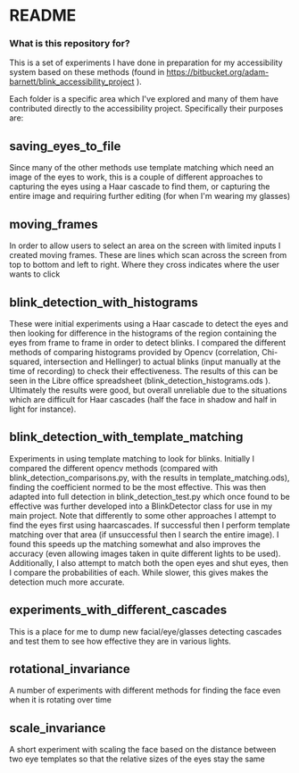 # README #

### What is this repository for? ###

This is a set of experiments I have done in preparation for my accessibility system based on these methods (found in https://bitbucket.org/adam-barnett/blink_accessibility_project ).  

Each folder is a specific area which I've explored and many of them have contributed directly to the accessibility project.  Specifically their purposes are:

## saving_eyes_to_file 
Since many of the other methods use template matching which need an image of the eyes to work, this is a couple of different approaches to capturing the eyes using a Haar cascade to find them, or capturing the entire image and requiring further editing (for when I'm wearing my glasses)

## moving_frames
In order to allow users to select an area on the screen with limited inputs I created moving frames.  These are lines which scan across the screen from top to bottom and left to right.  Where they cross indicates where the user wants to click

## blink_detection_with_histograms
These were initial experiments using a Haar cascade to detect the eyes and then looking for difference in the histograms of the region containing the eyes from frame to frame in order to detect blinks.  I compared the different methods of comparing histograms provided by Opencv (correlation, Chi-squared, intersection and Hellinger) to actual blinks (input manually at the time of recording) to check their effectiveness.  The results of this can be seen in the Libre office spreadsheet (blink_detection_histograms.ods ).  Ultimately the results were good, but overall unreliable due to the situations which are difficult for Haar cascades (half the face in shadow and half in light for instance).  

##  blink_detection_with_template_matching
Experiments in using template matching to look for blinks.  Initially I compared the different opencv methods (compared with blink_detection_comparisons.py, with the results in template_matching.ods), finding the coefficient normed to be the most effective.  This was then adapted into full detection in blink_detection_test.py which once found to be effective was further developed into a BlinkDetector class for use in my main project.
Note that differently to some other approaches I attempt to find the eyes first using haarcascades.  If successful then I perform template matching over that area (if unsuccessful then I search the entire image).  I found this speeds up the matching somewhat and also improves the accuracy (even allowing images taken in quite different lights to be used).  Additionally, I also attempt to match both the open eyes and shut eyes, then I compare the probabilities of each.  While slower, this gives makes the detection much more accurate.

## experiments_with_different_cascades
This is a place for me to dump new facial/eye/glasses detecting cascades and test them to see how effective they are in various lights.  

## rotational_invariance
A number of experiments with different methods for finding the face even when it is rotating over time

## scale_invariance
A short experiment with scaling the face based on the distance between two eye templates so that the relative sizes of the eyes stay the same

